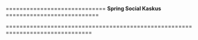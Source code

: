 ============================= **Spring Social Kaskus** ===========================

 
===============================================================================
